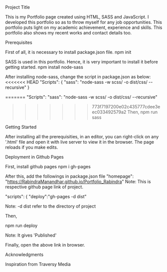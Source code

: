 Project Title

This is my Portfolio page created using HTML, SASS and JavaScript. I developed this portfolio so as to throw myself for any job
opportunities. This portfolio puts light on my academic achievement, experience and skills. This portfolio also shows my recent
works and contact details too.

Prerequisites

First of all, it is necessary to install package.json file.
npm init

SASS is used in this portfolio. Hence, it is very important to install it before getting started.
npm install node-sass

After installing node-sass, change the script in package.json as below:
<<<<<<< HEAD
"Scripts": {
"sass": "node-sass -w scss/ -o dist/css/ --recursive"
}

=======
"Scripts": "sass": "node-sass -w scss/ -o dist/css/ --recursive"

> > > > > > > 773f7197200e02c435777cdee3eec033492579a2
> > > > > > > Then,
> > > > > > > npm run sass

Getting Started

After installing all the prerequisities, in an editor, you can right-click on any '.html' file and open it with live server
to view it in the browser. The page reloads if you make edits.

Deployment in Github Pages

First, install github pages
npm i gh-pages

After this, add the followings in package.json file
"homepage": "https://RabindraManandhar.github.io/Portfolio_Rabindra"
Note: This is respective github page link of project.

"scripts": {
"deploy":"gh-pages -d dist"

Note: -d dist refer to the directory of project

Then,

npm run deploy

Note: It gives 'Published'

Finally, open the above link in browser.

Acknowledgments

Inspiration from Traversy Media

